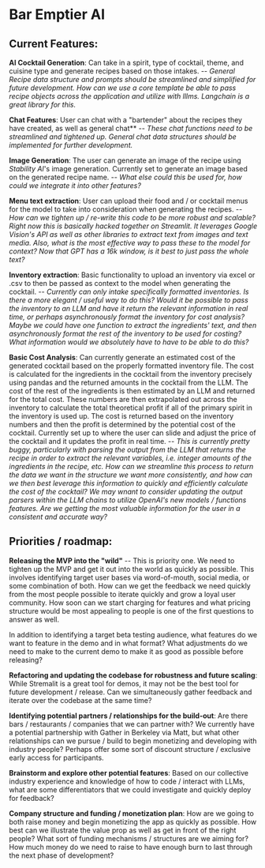 # Bar Emptier AI

## Current Features:

**AI Cocktail Generation**: Can take in a spirit, type of cocktail, theme, and cuisine type and generate recipes based on those intakes.  -- *General Recipe data structure and prompts should be streamlined and simplified for future development. How can we use a core template be able to pass recipe objects across the application and utilize with lllms.  Langchain is a great library for this.*  

**Chat Features**: User can chat with a "bartender" about the recipes they have created, as well as general chat** -- *These chat functions need to be streamlined and tightened up.  General chat data structures should be implemented for further development.*  

**Image Generation**:  The user can generate an image of the recipe using *Stability AI*'s image generation.  Currently set to generate an image based on the generated recipe name.  -- *What else could this be used for, how could we integrate it into other features?*  

**Menu text extraction**:  User can upload their food and / or cocktail menus for the model to take into consideration when generating the recipes.  -- *How can we tighten up / re-write this code to be more robust and scalable?  Right now this is basically hacked together on Streamlit.  It leverages Google Vision's API as well as other libraries to extract text from images and text media.  Also, what is the most effective way to pass these to the model for context?  Now that GPT has a 16k window, is it best to just pass the whole text?*

**Inventory extraction**:  Basic functionality to upload an inventory via excel or .csv to then be passed as context to the model when generating the cocktail. -- *Currently can only intake specifically formatted inventories.  Is there a more elegant / useful way to do this?  Would it be possible to pass the inventory to an LLM and have it return the relevant information in real time, or perhaps asynchronously format the inventory for cost analysis?  Maybe we could have one function to extract the ingredients' text, and then asynchronously format the rest of the inventory to be used for costing?  What information would we absolutely have to have to be able to do this?*  

**Basic Cost Analysis**:  Can currently generate an estimated cost of the generated cocktail based on the properly formatted inventory file.  The cost is calculated for the ingredients in the cocktail from the inventory precisely using pandas and the returned amounts in the cocktail from the LLM.  The cost of the rest of the ingredients is then estimated by an LLM and returned for the total cost.  These numbers are then extrapolated out across the inventory to calculate the total theoretical profit if all of the primary spirit in the inventory is used up.  The cost is returned based on the inventory numbers and then the profit is determined by the potential cost of the cocktail.  Currently set up to where the user can slide and adjust the price of the cocktail and it updates the profit in real time. -- *This is currently pretty buggy, particularly with parsing the output from the LLM that returns the recipe in order to extract the relevant variables, i.e. integer amounts of the ingredients in the recipe, etc.  How can we streamline this process to return the data we want in the structure we want more consistently, and how can we then best leverage this information to quickly and efficiently calculate the cost of the cocktail?  We may wnant to consider updating the output parsers within the LLM chains to utilize OpenAI's new models / functions features.  Are we getting the most valuable information for the user in a consistent and accurate way?*  

## Priorities / roadmap:

**Releasing the MVP into the "wild"** -- This is priority one.  We need to tighten up the MVP and get it out into the world as quickly as possible.  This involves identifying target user bases via word-of-mouth, social media, or some combination of both.  How can we get the feedback we need quickly from the most people possible to iterate quickly and grow a loyal user community.  How soon can we start charging for features and what pricing structure would be most appealing to people is one of the first questions to answer as well.  

In addition to identifying a target beta testing audience, what features do we want to feature in the demo and in what format? What adjustments do we need to make to the current demo to make it as good as possible before releasing?  

**Refactoring and updating the codebase for robustness and future scaling**:  While Stremalit is a great tool for demos, it may not be the best tool for future development / release.  Can we simultaneously gather feedback and iterate over the codebase at the same time?

**Identifying potential partners / relationships for the build-out**:  Are there bars / restaurants / companies that we can partner with?  We currently have a potential partnership with Gather in Berkeley via Matt, but what other relationships can we pursue / build to begin monetizing and developing with industry people?  Perhaps offer some sort of discount structure / exclusive early access for participants.

**Brainstorm and explore other potential features**:  Based on our collective industry experience and knowledge of how to code / interact with LLMs, what are some differentiators that we could investigate and quickly deploy for feedback?

**Company structure and funding / monetization plan**:  How are we going to both raise money and begin monetizing the app as quickly as possible.  How best can we illustrate the value prop as well as get in front of the right people?  What sort of funding mechanisms / structures are we aiming for?  How much money do we need to raise to have enough burn to last through the next phase of development?
